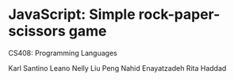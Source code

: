 # JavaScript: Simple rock-paper-scissors game
CS408: Programming Languages

Karl Santino Leano
Nelly Liu Peng
Nahid Enayatzadeh
Rita Haddad
